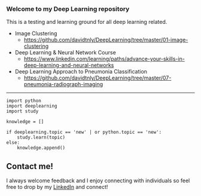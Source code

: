 ### Welcome to my Deep Learning repository

This is a testing and learning ground for all deep learning related.

* Image Clustering
  + https://github.com/davidtnly/DeepLearning/tree/master/01-image-clustering
* Deep Learning & Neural Network Course
  + https://www.linkedin.com/learning/paths/advance-your-skills-in-deep-learning-and-neural-networks
* Deep Learning Approach to Pneumonia Classification
  + https://github.com/davidtnly/DeepLearning/tree/master/07-pneumonia-radiograph-imaging
_____________________________________________________________________________________________

```
import python
import deeplearning
import study

knowledge = []

if deeplearning.topic == 'new' | or python.topic == 'new':
    study.learn(topic)
else:
    knowledge.append()

```

## Contact me!

I always welcome feedback and I enjoy connecting with individuals so feel free to drop by my [LinkedIn](https://www.linkedin.com/in/davidtly) and connect!
